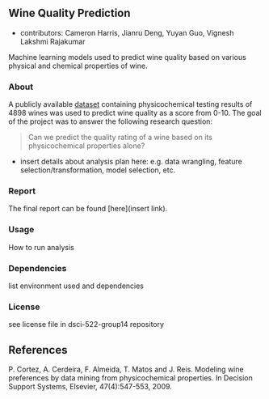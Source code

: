## Wine Quality Prediction
* contributors: Cameron Harris, Jianru Deng, Yuyan Guo, Vignesh Lakshmi Rajakumar

Machine learning models used to predict wine quality based on various physical and chemical properties of wine. 

### About

A publicly available [dataset](https://archive.ics.uci.edu/ml/datasets/Wine+Quality) containing physicochemical testing results of 4898 wines was used to predict wine quality as a score from 0-10. The goal of the project was to answer the following research question:

> Can we predict the quality rating of a wine based on its physicochemical properties alone?

- insert details about analysis plan here: e.g. data wrangling, feature selection/transformation, model selection, etc. 


### Report

The final report can be found [here](insert link).

### Usage

How to run analysis

### Dependencies

list environment used and dependencies

### License

see license file in dsci-522-group14 repository

## References

P. Cortez, A. Cerdeira, F. Almeida, T. Matos and J. Reis.
Modeling wine preferences by data mining from physicochemical properties. In Decision Support Systems, Elsevier, 47(4):547-553, 2009.


